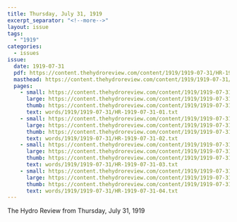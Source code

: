 ```yaml
---
title: Thursday, July 31, 1919
excerpt_separator: "<!--more-->"
layout: issue
tags:
  - "1919"
categories:
  - issues
issue:
  date: 1919-07-31
  pdf: https://content.thehydroreview.com/content/1919/1919-07-31/HR-1919-07-31.pdf
  masthead: https://content.thehydroreview.com/content/1919/1919-07-31/masthead/HR-1919-07-31.jpg
  pages:
    - small: https://content.thehydroreview.com/content/1919/1919-07-31/small/HR-1919-07-31-01.jpg
      large: https://content.thehydroreview.com/content/1919/1919-07-31/large/HR-1919-07-31-01.jpg
      thumb: https://content.thehydroreview.com/content/1919/1919-07-31/thumbnails/HR-1919-07-31-01.jpg
      text: words/1919/1919-07-31/HR-1919-07-31-01.txt
    - small: https://content.thehydroreview.com/content/1919/1919-07-31/small/HR-1919-07-31-02.jpg
      large: https://content.thehydroreview.com/content/1919/1919-07-31/large/HR-1919-07-31-02.jpg
      thumb: https://content.thehydroreview.com/content/1919/1919-07-31/thumbnails/HR-1919-07-31-02.jpg
      text: words/1919/1919-07-31/HR-1919-07-31-02.txt
    - small: https://content.thehydroreview.com/content/1919/1919-07-31/small/HR-1919-07-31-03.jpg
      large: https://content.thehydroreview.com/content/1919/1919-07-31/large/HR-1919-07-31-03.jpg
      thumb: https://content.thehydroreview.com/content/1919/1919-07-31/thumbnails/HR-1919-07-31-03.jpg
      text: words/1919/1919-07-31/HR-1919-07-31-03.txt
    - small: https://content.thehydroreview.com/content/1919/1919-07-31/small/HR-1919-07-31-04.jpg
      large: https://content.thehydroreview.com/content/1919/1919-07-31/large/HR-1919-07-31-04.jpg
      thumb: https://content.thehydroreview.com/content/1919/1919-07-31/thumbnails/HR-1919-07-31-04.jpg
      text: words/1919/1919-07-31/HR-1919-07-31-04.txt
---
```


The Hydro Review from Thursday, July 31, 1919

<!--more-->

